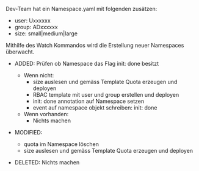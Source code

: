 Dev-Team hat ein Namespace.yaml mit folgenden zusätzen:
  - user:  Uxxxxxx
  - group: ADxxxxxx
  - size:  small|medium|large

Mithilfe des Watch Kommandos wird die Erstellung neuer Namespaces überwacht.

  - ADDED: Prüfen ob Namespace das Flag init: done besitzt
	- Wenn nicht: 
	  - size auslesen und gemäss Template Quota erzeugen und deployen
	  - RBAC template mit user und group erstellen und deployen
	  - init: done annotation auf Namespace setzen
	  - event auf namespace objekt schreiben: init: done
	- Wenn vorhanden:
	  - Nichts machen
	  
  - MODIFIED: 
    - quota im Namespace löschen
    - size auslesen und gemäss Template Quota erzeugen und deployen
    
  - DELETED: Nichts machen

